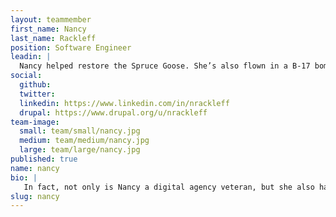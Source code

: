 ```yaml
---
layout: teammember
first_name: Nancy
last_name: Rackleff
position: Software Engineer
leadin: |
  Nancy helped restore the Spruce Goose. She’s also flown in a B-17 bomber. Did we mention she writes code? I don’t know what else we could tell you about Nancy that would better illustrate how cool she is. Seriously.
social:
  github:
  twitter:
  linkedin: https://www.linkedin.com/in/nrackleff
  drupal: https://www.drupal.org/u/nrackleff
team-image:
  small: team/small/nancy.jpg
  medium: team/medium/nancy.jpg
  large: team/large/nancy.jpg
published: true
name: nancy
bio: |
   In fact, not only is Nancy a digital agency veteran, but she also has a bunch of really interesting, high profile tech projects under her belt. Prior to programming, Nancy spent several years as a software tester, and that work would eventually inspire her to try her hand at coding. She got her first big break in the development world through Agency.com, where she cut her dev teeth on a site for ABC Sports College Football. Nancy speaks Drupal, has her Magento front end developer certification, and loves learning new programming languages. In addition to her impressive development chops, Nancy has run the Portland marathon 8 times.
slug: nancy
---
```

